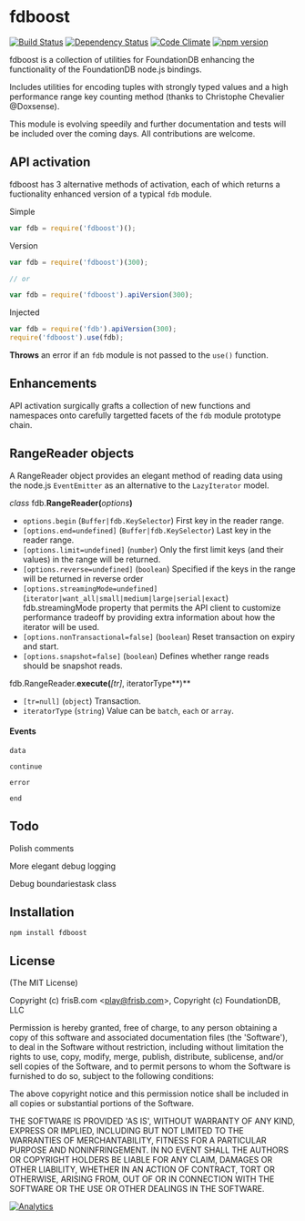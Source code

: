# fdboost 
[![Build Status](https://travis-ci.org/frisb/fdboost.png)](http://travis-ci.org/frisb/fdboost)
[![Dependency Status](https://gemnasium.com/frisb/fdboost.svg)](https://gemnasium.com/frisb/fdboost)
[![Code Climate](https://codeclimate.com/github/frisb/fdboost/badges/gpa.svg)](https://codeclimate.com/github/frisb/fdboost)
[![npm version](https://badge.fury.io/js/fdboost.svg)](http://badge.fury.io/js/fdboost)

fdboost is a collection of utilities for FoundationDB enhancing the functionality of the FoundationDB node.js bindings.

Includes utilities for encoding tuples with strongly typed values and a high performance range key counting method (thanks to Christophe Chevalier @Doxsense).

This module is evolving speedily and further documentation and tests will be included over the coming days. All contributions are welcome.

## API activation

fdboost has 3 alternative methods of activation, each of which returns a fuctionality enhanced version of a typical `fdb` module.

Simple
```js
var fdb = require('fdboost')();
```

Version
```js
var fdb = require('fdboost')(300);

// or

var fdb = require('fdboost').apiVersion(300);
```

Injected
```js
var fdb = require('fdb').apiVersion(300);
require('fdboost').use(fdb);
```

**Throws** an error if an `fdb` module is not passed to the `use()` function.

## Enhancements

API activation surgically grafts a collection of new functions and namespaces onto carefully targetted facets of the `fdb` module prototype chain.

## RangeReader objects

A RangeReader object provides an elegant method of reading data using the node.js `EventEmitter` as an alternative to the `LazyIterator` model.

_class_ fdb.**RangeReader(**_options_**)**

* `options.begin` (`Buffer|fdb.KeySelector`) First key in the reader range.
* `[options.end=undefined]` (`Buffer|fdb.KeySelector`)  Last key in the reader range.
* `[options.limit=undefined]` (`number`)  Only the first limit keys (and their values) in the range will be returned.
* `[options.reverse=undefined]` (`boolean`)  Specified if the keys in the range will be returned in reverse order
* `[options.streamingMode=undefined]` (`iterator|want_all|small|medium|large|serial|exact`)  fdb.streamingMode property that permits the API client to customize performance tradeoff by providing extra information about how the iterator will be used.
* `[options.nonTransactional=false]` (`boolean`)  Reset transaction on expiry and start.
* `[options.snapshot=false]` (`boolean`)  Defines whether range reads should be snapshot reads.

fdb.RangeReader.**execute(**_[tr]_, iteratorType**)**

* `[tr=null]` (`object`) Transaction.
* `iteratorType` (`string`) Value can be `batch`, `each` or `array`.
 
#### Events

`data`

`continue`

`error`

`end`





## Todo

Polish comments 

More elegant debug logging

Debug boundariestask class

## Installation
```
npm install fdboost
```

## License

(The MIT License)

Copyright (c) frisB.com &lt;play@frisb.com&gt;, Copyright (c) FoundationDB, LLC

Permission is hereby granted, free of charge, to any person obtaining
a copy of this software and associated documentation files (the
'Software'), to deal in the Software without restriction, including
without limitation the rights to use, copy, modify, merge, publish,
distribute, sublicense, and/or sell copies of the Software, and to
permit persons to whom the Software is furnished to do so, subject to
the following conditions:

The above copyright notice and this permission notice shall be
included in all copies or substantial portions of the Software.

THE SOFTWARE IS PROVIDED 'AS IS', WITHOUT WARRANTY OF ANY KIND,
EXPRESS OR IMPLIED, INCLUDING BUT NOT LIMITED TO THE WARRANTIES OF
MERCHANTABILITY, FITNESS FOR A PARTICULAR PURPOSE AND NONINFRINGEMENT.
IN NO EVENT SHALL THE AUTHORS OR COPYRIGHT HOLDERS BE LIABLE FOR ANY
CLAIM, DAMAGES OR OTHER LIABILITY, WHETHER IN AN ACTION OF CONTRACT,
TORT OR OTHERWISE, ARISING FROM, OUT OF OR IN CONNECTION WITH THE
SOFTWARE OR THE USE OR OTHER DEALINGS IN THE SOFTWARE.

[![Analytics](https://ga-beacon.appspot.com/UA-40562957-11/fdboost/readme)](https://github.com/igrigorik/ga-beacon)
